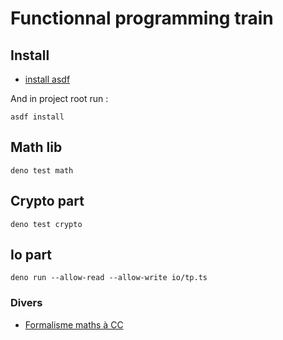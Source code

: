# Functionnal programming train

## Install

- [install asdf](https://asdf-vm.com/guide/getting-started.html#_1-install-dependencies)

And in project root run :

```shell
asdf install
```

## Math lib

```shell
deno test math
```

## Crypto part

```shell
deno test crypto
```

## Io part

```shell
deno run --allow-read --allow-write io/tp.ts
```

### Divers

- [Formalisme maths à CC](https://caracteres-speciaux.net/symboles-mathematiques/)

